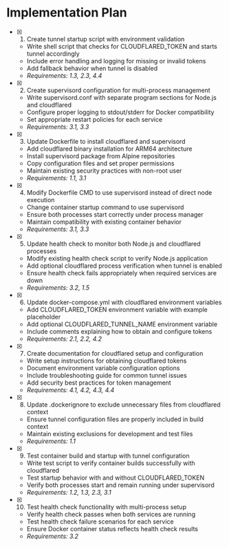 # Implementation Plan

- [x] 1. Create tunnel startup script with environment validation
  - Write shell script that checks for CLOUDFLARED_TOKEN and starts tunnel accordingly
  - Include error handling and logging for missing or invalid tokens
  - Add fallback behavior when tunnel is disabled
  - _Requirements: 1.3, 2.3, 4.4_

- [x] 2. Create supervisord configuration for multi-process management
  - Write supervisord.conf with separate program sections for Node.js and cloudflared
  - Configure proper logging to stdout/stderr for Docker compatibility
  - Set appropriate restart policies for each service
  - _Requirements: 3.1, 3.3_

- [x] 3. Update Dockerfile to install cloudflared and supervisord
  - Add cloudflared binary installation for ARM64 architecture
  - Install supervisord package from Alpine repositories
  - Copy configuration files and set proper permissions
  - Maintain existing security practices with non-root user
  - _Requirements: 1.1, 3.1_

- [x] 4. Modify Dockerfile CMD to use supervisord instead of direct node execution
  - Change container startup command to use supervisord
  - Ensure both processes start correctly under process manager
  - Maintain compatibility with existing container behavior
  - _Requirements: 3.1, 3.3_

- [x] 5. Update health check to monitor both Node.js and cloudflared processes
  - Modify existing health check script to verify Node.js application
  - Add optional cloudflared process verification when tunnel is enabled
  - Ensure health check fails appropriately when required services are down
  - _Requirements: 3.2, 1.5_

- [x] 6. Update docker-compose.yml with cloudflared environment variables
  - Add CLOUDFLARED_TOKEN environment variable with example placeholder
  - Add optional CLOUDFLARED_TUNNEL_NAME environment variable
  - Include comments explaining how to obtain and configure tokens
  - _Requirements: 2.1, 2.2, 4.2_

- [x] 7. Create documentation for cloudflared setup and configuration
  - Write setup instructions for obtaining cloudflared tokens
  - Document environment variable configuration options
  - Include troubleshooting guide for common tunnel issues
  - Add security best practices for token management
  - _Requirements: 4.1, 4.2, 4.3, 4.4_

- [x] 8. Update .dockerignore to exclude unnecessary files from cloudflared context
  - Ensure tunnel configuration files are properly included in build context
  - Maintain existing exclusions for development and test files
  - _Requirements: 1.1_

- [x] 9. Test container build and startup with tunnel configuration
  - Write test script to verify container builds successfully with cloudflared
  - Test startup behavior with and without CLOUDFLARED_TOKEN
  - Verify both processes start and remain running under supervisord
  - _Requirements: 1.2, 1.3, 2.3, 3.1_

- [x] 10. Test health check functionality with multi-process setup
  - Verify health check passes when both services are running
  - Test health check failure scenarios for each service
  - Ensure Docker container status reflects health check results
  - _Requirements: 3.2_